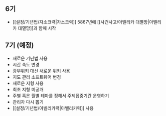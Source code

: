 ## 6기
- [[설정/기년법/자소크력|자소크력]] 5867년에 [[사건사고/아벨리카 대멸망|아벨리카 대멸망]]과 함께 시작

## 7기 (예정)
- 새로운 기년법 사용
- 시간 속도 변경
- 광부위키 대신 새로운 위키 사용
- 지도 관리 소프트웨어 변경
- 새로운 지형 사용
- 최초 지형 미공개
- 주별 혹은 월별 테마를 정해서 주제집중기간 운영하기
- 관리자 다시 뽑기
- [[설정/기년법/아벨리카력|아벨리카력]] 사용